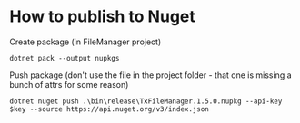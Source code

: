 # How to publish to Nuget

Create package (in FileManager project)
```
dotnet pack --output nupkgs
```

Push package (don't use the file in the project folder - that one is missing a bunch of attrs for some reason)
```
dotnet nuget push .\bin\release\TxFileManager.1.5.0.nupkg --api-key $key --source https://api.nuget.org/v3/index.json
```
